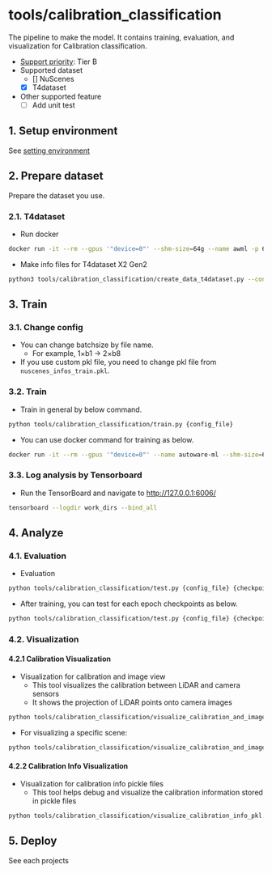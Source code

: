 # tools/calibration_classification

The pipeline to make the model.
It contains training, evaluation, and visualization for Calibration classification.

- [Support priority](https://github.com/tier4/AWML/blob/main/docs/design/autoware_ml_design.md#support-priority): Tier B
- Supported dataset
  - [] NuScenes
  - [x] T4dataset
- Other supported feature
  - [ ] Add unit test

## 1. Setup environment

See [setting environment](/tools/setting_environment/)

## 2. Prepare dataset

Prepare the dataset you use.

### 2.1. T4dataset

- Run docker

```sh
docker run -it --rm --gpus '"device=0"' --shm-size=64g --name awml -p 6006:6006 -v $PWD/:/workspace -v $PWD/data:/workspace/data autoware-ml
```

- Make info files for T4dataset X2 Gen2

```sh
python3 tools/calibration_classification/create_data_t4dataset.py --config /workspace/autoware_ml/configs/calibration_classification/dataset/t4dataset/x2.py --version x2 --root_path ./data/t4dataset -o ./data/t4dataset/calibration_info/
```

## 3. Train
### 3.1. Change config

- You can change batchsize by file name.
  - For example, 1×b1 -> 2×b8
- If you use custom pkl file, you need to change pkl file from `nuscenes_infos_train.pkl`.

### 3.2. Train

- Train in general by below command.

```sh
python tools/calibration_classification/train.py {config_file}
```

- You can use docker command for training as below.

```sh
docker run -it --rm --gpus '"device=0"' --name autoware-ml --shm-size=64g -d -v $PWD/:/workspace -v $PWD/data:/workspace/data autoware-ml bash -c 'python tools/calibration_classification/train.py {config_file}'
```

### 3.3. Log analysis by Tensorboard

- Run the TensorBoard and navigate to http://127.0.0.1:6006/

```sh
tensorboard --logdir work_dirs --bind_all
```

## 4. Analyze
### 4.1. Evaluation

- Evaluation

```sh
python tools/calibration_classification/test.py {config_file} {checkpoint_file}
```

- After training, you can test for each epoch checkpoints as below.

```sh
python tools/calibration_classification/test.py {config_file} {checkpoint_file} --out {output_file}
```

### 4.2. Visualization
#### 4.2.1 Calibration Visualization

- Visualization for calibration and image view
  - This tool visualizes the calibration between LiDAR and camera sensors
  - It shows the projection of LiDAR points onto camera images

```sh
python tools/calibration_classification/visualize_calibration_and_image.py --image-path {image_path} --annotation-dir {annotation_dir} --pointcloud-path {pointcloud_path} --output-path {output_path}
```

- For visualizing a specific scene:

```sh
python tools/calibration_classification/visualize_calibration_and_image.py --root-path {root_path} --dataset-version {version} --scene-id {scene_id} --output-dir {output_dir}
```

#### 4.2.2 Calibration Info Visualization

- Visualization for calibration info pickle files
  - This tool helps debug and visualize the calibration information stored in pickle files

```sh
python tools/calibration_classification/visualize_calibration_info_pkl.py {pkl_file_path}
```

## 5. Deploy

See each projects
